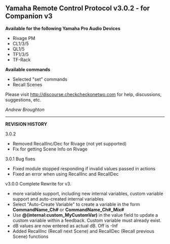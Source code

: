 ## Yamaha Remote Control Protocol v3.0.2 - for Companion v3

**Available for the following Yamaha Pro Audio Devices**

- Rivage PM
- CL1/3/5
- QL1/5
- TF1/3/5
- TF-Rack

**Available commands**

- Selected "set" commands
- Recall Scenes

Please visit http://discourse.checkcheckonetwo.com for help, discussions, suggestions, etc.

_Andrew Broughton_

---

**REVISION HISTORY**

3.0.2
- Removed RecallInc/Dec for Rivage (not yet supported)
- Fix for getting Scene Info on Rivage

3.0.1 Bug fixes
- Fixed module stopped responding if invalid values passed in actions
- Fixed an error when using RecallInc and RecallDec

v3.0.0 Complete Rewrite for v3.
- more variable support, including new internal variables, custom variable support and auto-created internal variables
- Select "Auto-Create Variable" to create a variable in the form **CommandName_Ch#** or **CommandName_Ch#_Mix#**
- Use **@(internal:custom_MyCustomVar)** in the value field to update a custom variable within a feedback. Custom variable must already exist.
- dB values are now entered as actual dB. Off is -Inf
- Added RecallInc (Recall next Scene) and RecallDec (Recall previous Scene) functions
